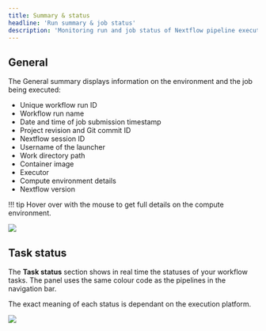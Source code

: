 ```yaml
---
title: Summary & status
headline: 'Run summary & job status'
description: 'Monitoring run and job status of Nextflow pipeline executed through Tower'
---
```


## General

The General summary displays information on the environment and the job being executed:

  - Unique workflow run ID
  - Workflow run name
  - Date and time of job submission timestamp
  - Project revision and Git commit ID
  - Nextflow session ID
  - Username of the launcher
  - Work directory path
  - Container image
  - Executor
  - Compute environment details
  - Nextflow version

!!! tip 
    Hover over with the mouse to get full details on the compute environment.

![](/assets/images/2020/10/monitoring_general.png)


## Task status

The **Task status** section shows in real time the statuses of your workflow tasks. The panel uses the same colour code as the pipelines in the navigation bar.

The exact meaning of each status is dependant on the execution platform. 

![](/assets/images/2020/10/monitoring_status.png)
